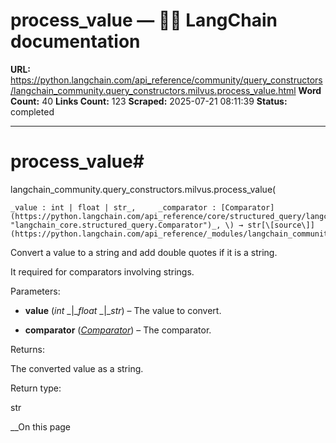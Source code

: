 # process_value — 🦜🔗 LangChain  documentation

**URL:** https://python.langchain.com/api_reference/community/query_constructors/langchain_community.query_constructors.milvus.process_value.html
**Word Count:** 40
**Links Count:** 123
**Scraped:** 2025-07-21 08:11:39
**Status:** completed

---

# process\_value\#

langchain\_community.query\_constructors.milvus.process\_value\(

    _value : int | float | str_,     _comparator : [Comparator](https://python.langchain.com/api_reference/core/structured_query/langchain_core.structured_query.Comparator.html#langchain_core.structured_query.Comparator "langchain_core.structured_query.Comparator")_, \) → str[\[source\]](https://python.langchain.com/api_reference/_modules/langchain_community/query_constructors/milvus.html#process_value)\#     

Convert a value to a string and add double quotes if it is a string.

It required for comparators involving strings.

Parameters:     

  * **value** \(_int_ _|__float_ _|__str_\) – The value to convert.

  * **comparator** \([_Comparator_](https://python.langchain.com/api_reference/core/structured_query/langchain_core.structured_query.Comparator.html#langchain_core.structured_query.Comparator "langchain_core.structured_query.Comparator")\) – The comparator.

Returns:     

The converted value as a string.

Return type:     

str

__On this page